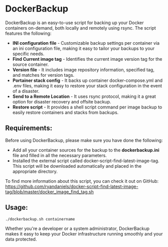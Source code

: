 # DockerBackup

DockerBackup is an easy-to-use script for backing up your Docker containers on-demand, both locally and remotely using rsync. The script features the following:

- **INI configuration file** - Customizable backup settings per container via an ini configuration file, making it easy to tailor your backups to your specific needs.
- **Find Current image tag** - Identifies the current image version tag for the source container.
- **Version file** - It includes image repository information, specified tag, and matches for version tags.
- **Portainer stack config** - It backs up container docker-compose.yml and .env files, making it easy to restore your stack configuration in the event of a disaster.
- **Send to a Remote Location** - It uses rsync protocol, making it a great option for disaster recovery and offsite backup.
- **Restore script** - It provides a shell script command per image backup to easily restore containers and stacks from backups.
## Requirements:
Before using DockerBackup, please make sure you have done the following:

- Add all your container sources for the backup to the **dockerbackup.ini** file and filled in all the necessary parameters.
- Installed the external script called docker-script-find-latest-image-tag. This script will be downloaded automatically and placed in the appropriate directory.

To find more information about this script, you can check it out on GitHub:
https://github.com/ryandaniels/docker-script-find-latest-image-tag/blob/master/docker_image_find_tag.sh

## Usage:
```
./dockerbackup.sh containername
```

Whether you're a developer or a system administrator, DockerBackup makes it easy to keep your Docker infrastructure running smoothly and your data protected.
